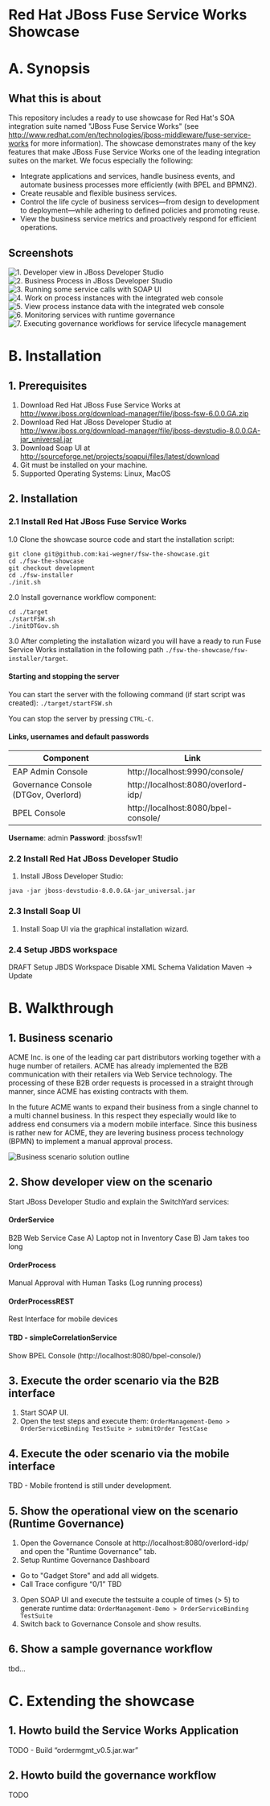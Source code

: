 # Red Hat JBoss Fuse Service Works Showcase

# A. Synopsis

## What this is about
This repository includes a ready to use showcase for Red Hat's SOA integration suite named "JBoss Fuse Service Works" (see http://www.redhat.com/en/technologies/jboss-middleware/fuse-service-works for more information). The showcase demonstrates many of the key features that make JBoss Fuse Service Works one of the leading integration suites on the market. We focus especially the following:

* Integrate applications and services, handle business events, and automate business processes more efficiently (with BPEL and BPMN2).
* Create reusable and flexible business services.
* Control the life cycle of business services—from design to development to deployment—while adhering to defined policies and promoting reuse.
* View the business service metrics and proactively respond for efficient operations.


## Screenshots

![1. Developer view in JBoss Developer Studio](./doc/01_jbds_workspace.png)
![2. Business Process in JBoss Developer Studio](./doc/02_jbds_workspace_bpmn.png)
![3. Running some service calls with SOAP UI](./doc/03_testing_with_soap_ui.png)
![4. Work on process instances with the integrated web console](./doc/04_working_with_process_instances.png)
![5. View process instance data with the integrated web console](./doc/05_working_with_process_instances_data.png)
![6. Monitoring services with runtime governance](./doc/06_monitoring_services_with_runtime_governance.png)
![7. Executing governance workflows for service lifecycle management](./doc/07_executing_governance_workflows.png)

# B. Installation

## 1. Prerequisites
1. Download Red Hat JBoss Fuse Service Works at http://www.jboss.org/download-manager/file/jboss-fsw-6.0.0.GA.zip
2. Download Red Hat JBoss Developer Studio at http://www.jboss.org/download-manager/file/jboss-devstudio-8.0.0.GA-jar_universal.jar
3. Download Soap UI at http://sourceforge.net/projects/soapui/files/latest/download
4. Git must be installed on your machine.
5. Supported Operating Systems: Linux, MacOS

## 2. Installation

### 2.1 Install Red Hat JBoss Fuse Service Works

1.0 Clone the showcase source code and start the installation script:

```
git clone git@github.com:kai-wegner/fsw-the-showcase.git
cd ./fsw-the-showcase
git checkout development
cd ./fsw-installer
./init.sh
```

2.0 Install governance workflow component:

```
cd ./target
./startFSW.sh
./initDTGov.sh
```


3.0 After completing the installation wizard you will have a ready to run Fuse Service Works installation in the following path `./fsw-the-showcase/fsw-installer/target`.


#### Starting and stopping the server
You can start the server with the following command (if start script was created): `./target/startFSW.sh`

You can stop the server by pressing `CTRL-C`.


#### Links, usernames and default passwords

Component | Link
------------ | -------------
EAP Admin Console | http://localhost:9990/console/
Governance Console (DTGov, Overlord) | http://localhost:8080/overlord-idp/
BPEL Console | http://localhost:8080/bpel-console/

**Username**: admin
**Password**: jbossfsw1!


### 2.2 Install Red Hat JBoss Developer Studio

1. Install JBoss Developer Studio:

```
java -jar jboss-devstudio-8.0.0.GA-jar_universal.jar
```

### 2.3 Install Soap UI

1. Install Soap UI via the graphical installation wizard.


### 2.4 Setup JBDS workspace
DRAFT
Setup JBDS Workspace
Disable XML Schema Validation
Maven -> Update


# B. Walkthrough

## 1. Business scenario
ACME Inc. is one of the leading car part distributors working together with a huge number of retailers. ACME has already implemented the B2B communication with their retailers via Web Service technology. The processing of these B2B order requests is processed in a straight through manner, since ACME has existing contracts with them.

In the future ACME wants to expand their business from a single channel to a multi channel business. In this respect they especially would like to address end consumers via a modern mobile interface. Since this business is rather new for ACME, they are levering business process technology (BPMN) to implement a manual approval process.

![Business scenario solution outline](./doc/00_solution_outline.png)

## 2. Show developer view on the scenario

Start JBoss Developer Studio and explain the SwitchYard services:

#### OrderService
B2B Web Service
Case A) Laptop not in Inventory
Case B) Jam takes too long


#### OrderProcess
Manual Approval with Human Tasks (Log running process)


#### OrderProcessREST
Rest Interface for mobile devices


#### TBD - simpleCorrelationService
Show BPEL Console (http://localhost:8080/bpel-console/)


## 3. Execute the order scenario via the B2B interface
1. Start SOAP UI.
2. Open the test steps and execute them: `OrderManagement-Demo > OrderServiceBinding TestSuite > submitOrder TestCase`

## 4. Execute the oder scenario via the mobile interface
TBD - Mobile frontend is still under development.


## 5. Show the operational view on the scenario (Runtime Governance)
1. Open the Governance Console at http://localhost:8080/overlord-idp/ and open the "Runtime Governance" tab.
2. Setup Runtime Governance Dashboard
  * Go to "Gadget Store" and add all widgets.
  * Call Trace configure “0/1” TBD
3. Open SOAP UI and execute the testsuite a couple of times (> 5) to generate runtime data: `OrderManagement-Demo > OrderServiceBinding TestSuite`
4. Switch back to Governance Console and show results.


## 6. Show a sample governance workflow
tbd…


# C. Extending the showcase

## 1. Howto build the Service Works Application
TODO -  Build “ordermgmt_v0.5.jar.war”

## 2. Howto build the governance workflow
TODO
